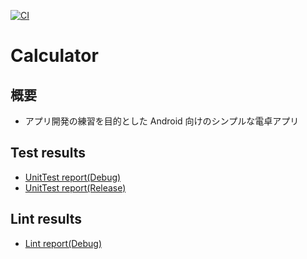 [![CI](https://github.com/asabon/Calculator/actions/workflows/ci.yml/badge.svg?branch=master)](https://github.com/asabon/Calculator/actions/workflows/ci.yml)

# Calculator

## 概要

- アプリ開発の練習を目的とした Android 向けのシンプルな電卓アプリ

## Test results

- [UnitTest report(Debug)](https://asabon.github.io/Documents/Calculator/reports/test-report/testDebugUnitTest/)
- [UnitTest report(Release)](https://asabon.github.io/Documents/Calculator/reports/test-report/testReleaseUnitTest/)

## Lint results

- [Lint report(Debug)](https://asabon.github.io/Documents/Calculator/reports/lint-report/lint-results-debug.html)
